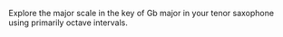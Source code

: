 Explore the major scale in the key of Gb major in your tenor saxophone using primarily octave intervals.